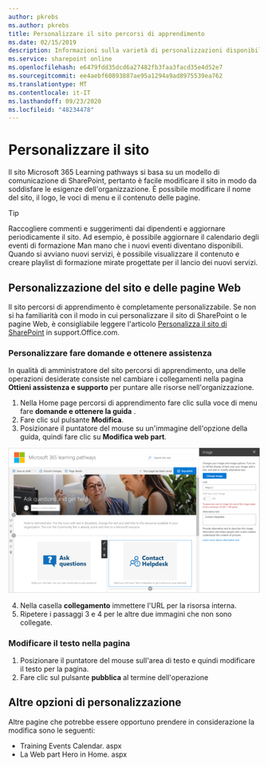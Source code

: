 ```yaml
---
author: pkrebs
ms.author: pkrebs
title: Personalizzare il sito percorsi di apprendimento
ms.date: 02/15/2019
description: Informazioni sulla varietà di personalizzazioni disponibili con i percorsi di apprendimento di Microsoft 365
ms.service: sharepoint online
ms.openlocfilehash: e6479fdd35dcd6a27482fb3faa3facd35e4d52e7
ms.sourcegitcommit: ee4aebf60893887ae95a1294a9ad8975539ea762
ms.translationtype: MT
ms.contentlocale: it-IT
ms.lasthandoff: 09/23/2020
ms.locfileid: "48234478"
---
```

# <a name="customize-the-site"></a>Personalizzare il sito

Il sito Microsoft 365 Learning pathways si basa su un modello di comunicazione di SharePoint, pertanto è facile modificare il sito in modo da soddisfare le esigenze dell'organizzazione. È possibile modificare il nome del sito, il logo, le voci di menu e il contenuto delle pagine. 

> [!TIP]
> Raccogliere commenti e suggerimenti dai dipendenti e aggiornare periodicamente il sito. Ad esempio, è possibile aggiornare il calendario degli eventi di formazione Man mano che i nuovi eventi diventano disponibili. Quando si avviano nuovi servizi, è possibile visualizzare il contenuto e creare playlist di formazione mirate progettate per il lancio dei nuovi servizi. 

## <a name="customize-the-site-and-web-pages"></a>Personalizzazione del sito e delle pagine Web

Il sito percorsi di apprendimento è completamente personalizzabile. Se non si ha familiarità con il modo in cui personalizzare il sito di SharePoint o le pagine Web, è consigliabile leggere l'articolo [Personalizza il sito di SharePoint](https://support.office.com/article/customize-your-sharepoint-site-320b43e5-b047-4fda-8381-f61e8ac7f59b) in support.Office.com. 

### <a name="customize-ask-questions-and-get-help"></a>Personalizzare fare domande e ottenere assistenza

In qualità di amministratore del sito percorsi di apprendimento, una delle operazioni desiderate consiste nel cambiare i collegamenti nella pagina **Ottieni assistenza e supporto** per puntare alle risorse nell'organizzazione. 

1.  Nella Home page percorsi di apprendimento fare clic sulla voce di menu fare **domande e ottenere la guida** .
2.  Fare clic sul pulsante **Modifica**.
3.  Posizionare il puntatore del mouse su un'immagine dell'opzione della guida, quindi fare clic su **Modifica web part**.

![cg-edithelp.png](media/cg-edithelp.png)

4.  Nella casella **collegamento** immettere l'URL per la risorsa interna. 
5.  Ripetere i passaggi 3 e 4 per le altre due immagini che non sono collegate.

### <a name="change-the-text-on-the-page"></a>Modificare il testo nella pagina

1. Posizionare il puntatore del mouse sull'area di testo e quindi modificare il testo per la pagina. 
2. Fare clic sul pulsante **pubblica** al termine dell'operazione

## <a name="other-customization-options"></a>Altre opzioni di personalizzazione
Altre pagine che potrebbe essere opportuno prendere in considerazione la modifica sono le seguenti:

- Training Events Calendar. aspx
- La Web part Hero in Home. aspx

